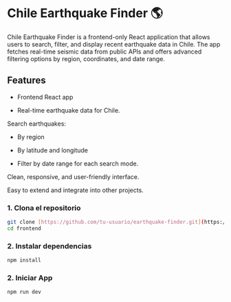 
# Chile Earthquake Finder 🌎
Chile Earthquake Finder is a frontend-only React application that allows users to search, filter, and display recent earthquake data in Chile. The app fetches real-time seismic data from public APIs and offers advanced filtering options by region, coordinates, and date range.

## Features
- Frontend React app 

- Real-time earthquake data for Chile.

Search earthquakes:

- By region

- By latitude and longitude

- Filter by date range for each search mode.

Clean, responsive, and user-friendly interface.

Easy to extend and integrate into other projects.

### 1. Clona el repositorio

```bash
git clone [https://github.com/tu-usuario/earthquake-finder.git](https://github.com/erre-team-si/frontend)
cd frontend
```
### 2. Instalar dependencias

```bash
npm install
```

### 2. Iniciar App

```bash
npm run dev
```
